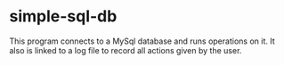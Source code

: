 # simple-sql-db
This program connects to a MySql database and runs operations on it. It also is linked to a log file to record all actions given by the user.
